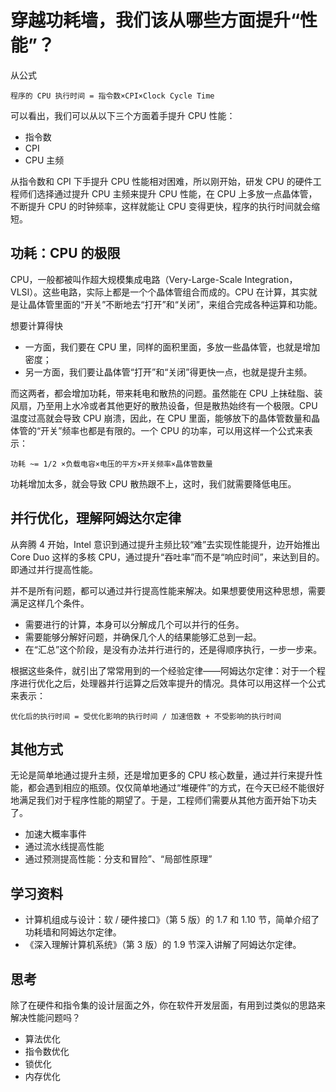 # 穿越功耗墙，我们该从哪些方面提升“性能”？

从公式

```
程序的 CPU 执行时间 = 指令数×CPI×Clock Cycle Time
```

可以看出，我们可以从以下三个方面着手提升 CPU 性能：

- 指令数
- CPI
- CPU 主频

从指令数和 CPI 下手提升 CPU 性能相对困难，所以刚开始，研发 CPU 的硬件工程师们选择通过提升 CPU 主频来提升 CPU 性能，在 CPU 上多放一点晶体管，不断提升 CPU 的时钟频率，这样就能让 CPU 变得更快，程序的执行时间就会缩短。

## 功耗：CPU 的极限

CPU，一般都被叫作超大规模集成电路（Very-Large-Scale Integration，VLSI）。这些电路，实际上都是一个个晶体管组合而成的。CPU 在计算，其实就是让晶体管里面的“开关”不断地去“打开”和“关闭”，来组合完成各种运算和功能。

想要计算得快

- 一方面，我们要在 CPU 里，同样的面积里面，多放一些晶体管，也就是增加密度；
- 另一方面，我们要让晶体管“打开”和“关闭”得更快一点，也就是提升主频。

而这两者，都会增加功耗，带来耗电和散热的问题。虽然能在 CPU 上抹硅脂、装风扇，乃至用上水冷或者其他更好的散热设备，但是散热始终有一个极限。CPU 温度过高就会导致 CPU 崩溃，因此，在 CPU 里面，能够放下的晶体管数量和晶体管的“开关”频率也都是有限的。一个 CPU 的功率，可以用这样一个公式来表示：

```
功耗 ~= 1/2 ×负载电容×电压的平方×开关频率×晶体管数量
```

功耗增加太多，就会导致 CPU 散热跟不上，这时，我们就需要降低电压。

## 并行优化，理解阿姆达尔定律

从奔腾 4 开始，Intel 意识到通过提升主频比较“难”去实现性能提升，边开始推出 Core Duo 这样的多核 CPU，通过提升“吞吐率”而不是“响应时间”，来达到目的。即通过并行提高性能。

并不是所有问题，都可以通过并行提高性能来解决。如果想要使用这种思想，需要满足这样几个条件。

- 需要进行的计算，本身可以分解成几个可以并行的任务。
- 需要能够分解好问题，并确保几个人的结果能够汇总到一起。
- 在“汇总”这个阶段，是没有办法并行进行的，还是得顺序执行，一步一步来。

根据这些条件，就引出了常常用到的一个经验定律——阿姆达尔定律：对于一个程序进行优化之后，处理器并行运算之后效率提升的情况。具体可以用这样一个公式来表示：

```
优化后的执行时间 = 受优化影响的执行时间 / 加速倍数 + 不受影响的执行时间
```

## 其他方式

无论是简单地通过提升主频，还是增加更多的 CPU 核心数量，通过并行来提升性能，都会遇到相应的瓶颈。仅仅简单地通过“堆硬件”的方式，在今天已经不能很好地满足我们对于程序性能的期望了。于是，工程师们需要从其他方面开始下功夫了。

- 加速大概率事件
- 通过流水线提高性能
- 通过预测提高性能：分支和冒险”、“局部性原理”

## 学习资料

- 计算机组成与设计：软 / 硬件接口》（第 5 版）的 1.7 和 1.10 节，简单介绍了功耗墙和阿姆达尔定律。
- 《深入理解计算机系统》（第 3 版）的 1.9 节深入讲解了阿姆达尔定律。

## 思考

除了在硬件和指令集的设计层面之外，你在软件开发层面，有用到过类似的思路来解决性能问题吗？

- 算法优化
- 指令数优化
- 锁优化
- 内存优化

